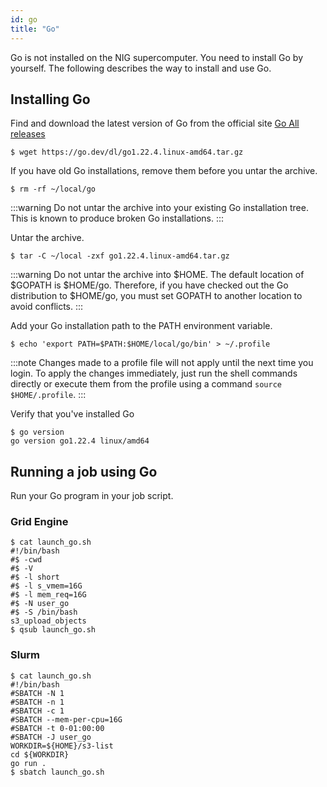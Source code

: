 ```yaml
---
id: go
title: "Go"
---
```



Go is not installed on the NIG supercomputer. You need to install Go by yourself. The following describes the way to install and use Go.


## Installing Go

Find and download the latest version of Go from the official site [Go All releases](https://go.dev/dl/)
```
$ wget https://go.dev/dl/go1.22.4.linux-amd64.tar.gz
```
If you have old Go installations, remove them before you untar the archive.
```
$ rm -rf ~/local/go
```
:::warning
Do not untar the archive into your existing Go installation tree. This is known to produce broken Go installations.
:::

Untar the archive.
```
$ tar -C ~/local -zxf go1.22.4.linux-amd64.tar.gz
```
:::warning
Do not untar the archive into $HOME. The default location of $GOPATH is $HOME/go. Therefore, if you have checked out the Go distribution to $HOME/go, you must set GOPATH to another location to avoid conflicts.
:::

Add your Go installation path to the PATH environment variable.
```
$ echo 'export PATH=$PATH:$HOME/local/go/bin' > ~/.profile
```
:::note
Changes made to a profile file will not apply until the next time you login. To apply the changes immediately, just run the shell commands directly or execute them from the profile using a command `source $HOME/.profile`.
:::

Verify that you've installed Go
```
$ go version
go version go1.22.4 linux/amd64
```

## Running a job using Go 

Run your Go program in your job script.

### Grid Engine

```
$ cat launch_go.sh
#!/bin/bash
#$ -cwd
#$ -V
#$ -l short
#$ -l s_vmem=16G
#$ -l mem_req=16G
#$ -N user_go
#$ -S /bin/bash
s3_upload_objects
$ qsub launch_go.sh
```

### Slurm

```
$ cat launch_go.sh
#!/bin/bash
#SBATCH -N 1
#SBATCH -n 1
#SBATCH -c 1
#SBATCH --mem-per-cpu=16G
#SBATCH -t 0-01:00:00
#SBATCH -J user_go
WORKDIR=${HOME}/s3-list
cd ${WORKDIR}
go run .
$ sbatch launch_go.sh
```
